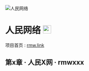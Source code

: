 ![人民网络](https://rmw-link.github.io/logo/h1.svg)
 
# 人民网络 <img src="https://rmw-link.github.io/logo/ico.svg" height="26">

项目首页 : [rmw.link](//rmw.link)

## 第x章 · 人民X网 · rmwxxx
